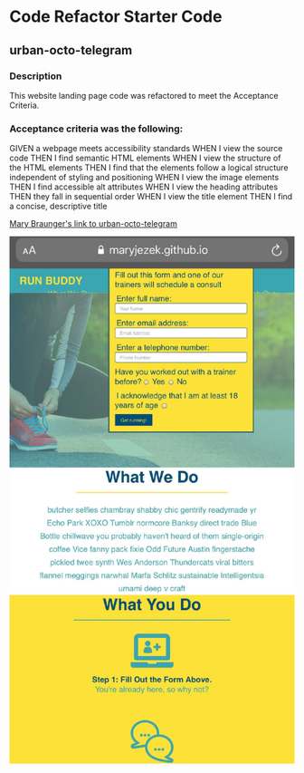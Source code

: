 # Code Refactor Starter Code

## urban-octo-telegram

### Description

This website landing page code was refactored to meet the Acceptance Criteria.
### Acceptance criteria was the following:
GIVEN a webpage meets accessibility standards
WHEN I view the source code
THEN I find semantic HTML elements
WHEN I view the structure of the HTML elements
THEN I find that the elements follow a logical structure independent of styling and positioning
WHEN I view the image elements
THEN I find accessible alt attributes
WHEN I view the heading attributes
THEN they fall in sequential order
WHEN I view the title element
THEN I find a concise, descriptive title

[Mary Braunger's link to urban-octo-telegram ](https://maryjezek.github.io/urban-octo-telegram/ "Github home")

![screenshot of website](./assets/images/thumbnail.jfif)
